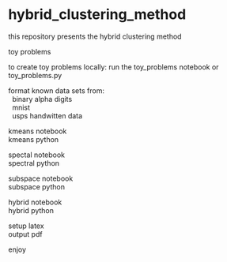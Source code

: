 # hybrid_clustering_method
this repository presents the hybrid clustering method

toy problems

to create toy problems locally:
    run the toy_problems notebook or toy_problems.py

format known data sets from:\
  binary alpha digits\
  mnist\
  usps handwitten data
  
 kmeans notebook\
 kmeans python
 
 spectal notebook\
 spectral python
 
 subspace notebook\
 subspace python
 
 hybrid notebook\
 hybrid python
 
 setup latex\
 output pdf
 
 enjoy
